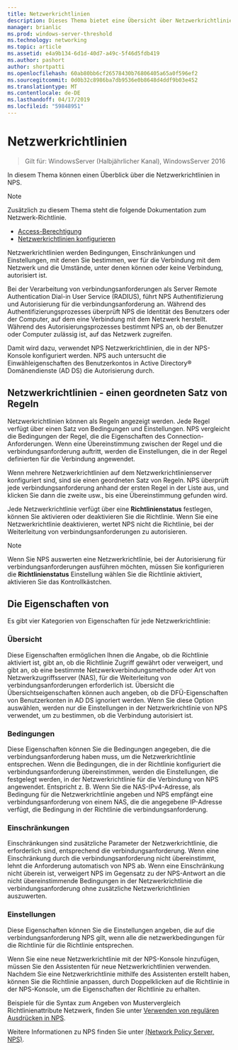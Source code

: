 ```yaml
---
title: Netzwerkrichtlinien
description: Dieses Thema bietet eine Übersicht über Netzwerkrichtlinien für Netzwerkrichtlinienserver unter Windows Server 2016, und enthält Links zu weiteren Anleitungen zum NPS.
manager: brianlic
ms.prod: windows-server-threshold
ms.technology: networking
ms.topic: article
ms.assetid: e4a9b134-6d1d-40d7-a49c-5f46d5fdb419
ms.author: pashort
author: shortpatti
ms.openlocfilehash: 60ab80bb6cf26578430b76806405a65a0f596ef2
ms.sourcegitcommit: 0d0b32c8986ba7db9536e0b8648d4ddf9b03e452
ms.translationtype: MT
ms.contentlocale: de-DE
ms.lasthandoff: 04/17/2019
ms.locfileid: "59848951"
---
```

# <a name="network-policies"></a>Netzwerkrichtlinien

>Gilt für: WindowsServer (Halbjährlicher Kanal), WindowsServer 2016

In diesem Thema können einen Überblick über die Netzwerkrichtlinien in NPS.

>[!NOTE]
>Zusätzlich zu diesem Thema steht die folgende Dokumentation zum Netzwerk-Richtlinie.
> - [Access-Berechtigung](nps-np-access.md)
> - [Netzwerkrichtlinien konfigurieren](nps-np-configure.md)

Netzwerkrichtlinien werden Bedingungen, Einschränkungen und Einstellungen, mit denen Sie bestimmen, wer für die Verbindung mit dem Netzwerk und die Umstände, unter denen können oder keine Verbindung, autorisiert ist.

Bei der Verarbeitung von verbindungsanforderungen als Server Remote Authentication Dial-in User Service (RADIUS), führt NPS Authentifizierung und Autorisierung für die verbindungsanforderung an. Während des Authentifizierungsprozesses überprüft NPS die Identität des Benutzers oder der Computer, auf dem eine Verbindung mit dem Netzwerk herstellt. Während des Autorisierungsprozesses bestimmt NPS an, ob der Benutzer oder Computer zulässig ist, auf das Netzwerk zugreifen.

Damit wird dazu, verwendet NPS Netzwerkrichtlinien, die in der NPS-Konsole konfiguriert werden. NPS auch untersucht die Einwähleigenschaften des Benutzerkontos in Active Directory&reg; Domänendienste \(AD DS\) die Autorisierung durch.

## <a name="network-policies---an-ordered-set-of-rules"></a>Netzwerkrichtlinien - einen geordneten Satz von Regeln

Netzwerkrichtlinien können als Regeln angezeigt werden. Jede Regel verfügt über einen Satz von Bedingungen und Einstellungen. NPS vergleicht die Bedingungen der Regel, die die Eigenschaften des Connection-Anforderungen. Wenn eine Übereinstimmung zwischen der Regel und die verbindungsanforderung auftritt, werden die Einstellungen, die in der Regel definierten für die Verbindung angewendet.

Wenn mehrere Netzwerkrichtlinien auf dem Netzwerkrichtlinienserver konfiguriert sind, sind sie einen geordneten Satz von Regeln. NPS überprüft jede verbindungsanforderung anhand der ersten Regel in der Liste aus, und klicken Sie dann die zweite usw., bis eine Übereinstimmung gefunden wird.

Jede Netzwerkrichtlinie verfügt über eine **Richtlinienstatus** festlegen, können Sie aktivieren oder deaktivieren Sie die Richtlinie. Wenn Sie eine Netzwerkrichtlinie deaktivieren, wertet NPS nicht die Richtlinie, bei der Weiterleitung von verbindungsanforderungen zu autorisieren.

>[!NOTE]
>Wenn Sie NPS auswerten eine Netzwerkrichtlinie, bei der Autorisierung für verbindungsanforderungen ausführen möchten, müssen Sie konfigurieren die **Richtlinienstatus** Einstellung wählen Sie die Richtlinie aktiviert, aktivieren Sie das Kontrollkästchen.

## <a name="network-policy-properties"></a>Die Eigenschaften von

Es gibt vier Kategorien von Eigenschaften für jede Netzwerkrichtlinie:

### <a name="overview"></a>Übersicht

 Diese Eigenschaften ermöglichen Ihnen die Angabe, ob die Richtlinie aktiviert ist, gibt an, ob die Richtlinie Zugriff gewährt oder verweigert, und gibt an, ob eine bestimmte Netzwerkverbindungsmethode oder Art von Netzwerkzugriffsserver (NAS), für die Weiterleitung von verbindungsanforderungen erforderlich ist. Übersicht die Übersichtseigenschaften können auch angeben, ob die DFÜ-Eigenschaften von Benutzerkonten in AD DS ignoriert werden. Wenn Sie diese Option auswählen, werden nur die Einstellungen in der Netzwerkrichtlinie von NPS verwendet, um zu bestimmen, ob die Verbindung autorisiert ist.


### <a name="conditions"></a>Bedingungen

 Diese Eigenschaften können Sie die Bedingungen angegeben, die die verbindungsanforderung haben muss, um die Netzwerkrichtlinie entsprechen. Wenn die Bedingungen, die in der Richtlinie konfiguriert die verbindungsanforderung übereinstimmen, werden die Einstellungen, die festgelegt werden, in der Netzwerkrichtlinie für die Verbindung von NPS angewendet. Entspricht z. B. Wenn Sie die NAS-IPv4-Adresse, als Bedingung für die Netzwerkrichtlinie angeben und NPS empfängt eine verbindungsanforderung von einem NAS, die die angegebene IP-Adresse verfügt, die Bedingung in der Richtlinie die verbindungsanforderung. 


### <a name="constraints"></a>Einschränkungen

 Einschränkungen sind zusätzliche Parameter der Netzwerkrichtlinie, die erforderlich sind, entsprechend die verbindungsanforderung. Wenn eine Einschränkung durch die verbindungsanforderung nicht übereinstimmt, lehnt die Anforderung automatisch von NPS ab. Wenn eine Einschränkung nicht überein ist, verweigert NPS im Gegensatz zu der NPS-Antwort an die nicht übereinstimmende Bedingungen in der Netzwerkrichtlinie die verbindungsanforderung ohne zusätzliche Netzwerkrichtlinien auszuwerten.

### <a name="settings"></a>Einstellungen

 Diese Eigenschaften können Sie die Einstellungen angeben, die auf die verbindungsanforderung NPS gilt, wenn alle die netzwerkbedingungen für die Richtlinie für die Richtlinie entsprechen.

Wenn Sie eine neue Netzwerkrichtlinie mit der NPS-Konsole hinzufügen, müssen Sie den Assistenten für neue Netzwerkrichtlinien verwenden. Nachdem Sie eine Netzwerkrichtlinie mithilfe des Assistenten erstellt haben, können Sie die Richtlinie anpassen, durch Doppelklicken auf die Richtlinie in der NPS-Konsole, um die Eigenschaften der Richtlinie zu erhalten.

Beispiele für die Syntax zum Angeben von Mustervergleich Richtlinienattribute Netzwerk, finden Sie unter [Verwenden von regulären Ausdrücken in NPS](nps-crp-reg-expressions.md).

Weitere Informationen zu NPS finden Sie unter [(Network Policy Server, NPS)](nps-top.md).
